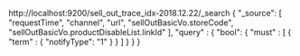 http://localhost:9200/sell_out_trace_idx-2018.12.22/_search
{
    "_source": [
        "requestTime",
        "channel",
        "url",
        "sellOutBasicVo.storeCode",
        "sellOutBasicVo.productDisableList.linkId"
    ],
    "query" : {
        "bool": {
            "must" : [
                {
                    "term" : {
                        "notifyType": "1"
                    }
                }
            ]
        }
    }
}